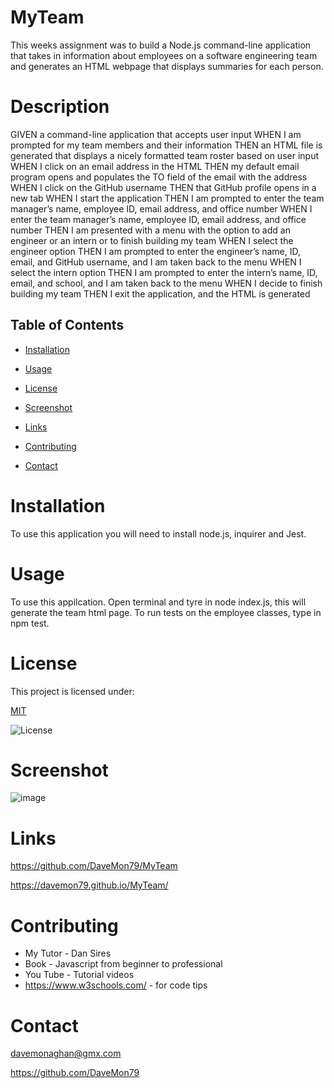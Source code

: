 # MyTeam

This weeks assignment was to build a Node.js command-line application that takes in information about employees on a software engineering team and generates an HTML webpage that displays summaries for each person. 
  

# Description

GIVEN a command-line application that accepts user input
WHEN I am prompted for my team members and their information
THEN an HTML file is generated that displays a nicely formatted team roster based on user input
WHEN I click on an email address in the HTML
THEN my default email program opens and populates the TO field of the email with the address
WHEN I click on the GitHub username
THEN that GitHub profile opens in a new tab
WHEN I start the application
THEN I am prompted to enter the team manager’s name, employee ID, email address, and office number
WHEN I enter the team manager’s name, employee ID, email address, and office number
THEN I am presented with a menu with the option to add an engineer or an intern or to finish building my team
WHEN I select the engineer option
THEN I am prompted to enter the engineer’s name, ID, email, and GitHub username, and I am taken back to the menu
WHEN I select the intern option
THEN I am prompted to enter the intern’s name, ID, email, and school, and I am taken back to the menu
WHEN I decide to finish building my team
THEN I exit the application, and the HTML is generated
  
## Table of Contents
  
* [Installation](#installation)

* [Usage](#usage)

* [License](#license)

* [Screenshot](#screenshot)

* [Links](#links)

* [Contributing](#contributing)

* [Contact](#contact)
  
# Installation

To use this application you will need to install node.js, inquirer and Jest.
  
# Usage
  
To use this appilcation. Open terminal and tyre in node index.js, this will generate the team html page. To run tests on the employee classes, type in npm test.  

# License
  
This project is licensed under:
    
[MIT](https://opensource.org/licenses/MIT)

![License](https://img.shields.io/badge/License-mit-orange.svg)

# Screenshot

![image](https://user-images.githubusercontent.com/103275458/189540893-79d821c9-2241-4f16-8daf-9a7a8a9f495e.png)

# Links

https://github.com/DaveMon79/MyTeam

https://davemon79.github.io/MyTeam/


  
# Contributing

* My Tutor - Dan Sires
* Book - Javascript from beginner to professional 
* You Tube - Tutorial videos
* https://www.w3schools.com/ - for code tips

# Contact

davemonaghan@gmx.com

https://github.com/DaveMon79